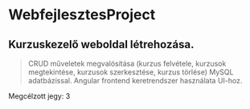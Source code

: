 # WebfejlesztesProject
## Kurzuskezelő weboldal létrehozása.


> CRUD műveletek megvalósítása (kurzus felvétele, kurzusok megtekintése, kurzusok szerkesztése, kurzus törlése) MySQL adatbázissal.
> Angular frontend keretrendszer használata UI-hoz.

Megcélzott jegy: 3
